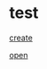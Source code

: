# test

[create](https://studio.mbed.com/auth/mbed?r=https%3A%2F%2Fstudio.mbed.com%2Fopen%3FworkspaceType%3Dmbed%26clone_url%3Dhttps%3A%2F%2Fthegecko@developer.mbed.org%2Fteams%2Fmbed%2Fcode%2Fmbed_blinky%26name%3Dtest1)


[open](https://studio.mbed.com/auth/mbed?r=https%3A%2F%2Fide.studio.mbed.com%2Fthegecko1%2Ftest%3Fdata%3Dtesting!)
